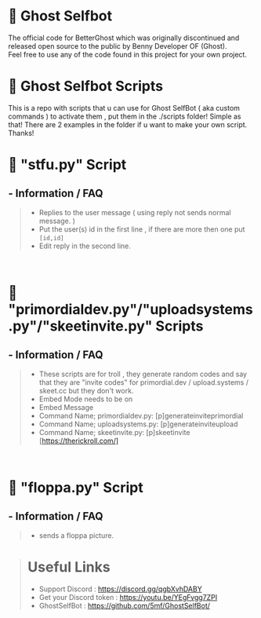 # 👻 Ghost Selfbot

The official code for BetterGhost which was originally discontinued and released open source to the public by Benny Developer OF (Ghost).  
Feel free to use any of the code found in this project for your own project.

# 👻 Ghost Selfbot Scripts

This is a repo with scripts that u can use for Ghost SelfBot ( aka custom commands ) to activate them , put them in the ./scripts folder!
Simple as that! There are 2 examples in the folder if u want to make your own script. Thanks!

# 👻 "stfu.py" Script

## - Information / FAQ
   > - Replies to the user message ( using reply not sends normal message. )
   > - Put the user(s) id in the first line , if there are more then one put ```[id,id]```
   > - Edit reply in the second line.
   
<br />

# 👻 "primordialdev.py"/"uploadsystems.py"/"skeetinvite.py" Scripts

## - Information / FAQ
   > - These scripts are for troll , they generate random codes and say that they are "invite codes" for primordial.dev / upload.systems / skeet.cc but they don't work.
   > - Embed Mode needs to be on
   > - Embed Message
   > - Command Name; primordialdev.py: [p]generateinviteprimordial
   > - Command Name; uploadsystems.py: [p]generateinviteupload
   > - Command Name; skeetinvite.py: [p]skeetinvite [https://therickroll.com/]

<br />

# 👻 "floppa.py" Script

## - Information / FAQ
   > - sends a floppa picture.

  

  
> # Useful Links  
> - Support Discord : https://discord.gg/qgbXvhDABY
> - Get your Discord token : https://youtu.be/YEgFvgg7ZPI  
> - GhostSelfBot : https://github.com/5mf/GhostSelfBot/

